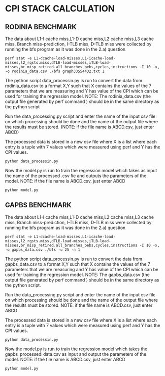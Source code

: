 # CPI STACK CALCULATION


## RODINIA BENCHMARK

The data about L1-I cache miss,L1-D cache miss,L2 cache miss,L3 cache miss, Branch miss-prediction, I-TLB miss, D-TLB miss were collected by running the bfs program as it was done in the 2.a) question.

````
perf stat -e L1-dcache-load-misses,L1-icache-load-misses,l2_rqsts.miss,dTLB-load-misses,iTLB-load-misses,br_misp_retired.all_branches_pebs,cycles,instructions -I 10 -x, -o rodinia_data.csv ./bfs graph33554432.txt 1
````

The python script data_processin.py is run to convert the data from rodinia_data.csv to a format X,Y such that X contains the values of the 7 parameters that we are measuring and Y has value of the CPI which can be used for training the regression model.
NOTE: The rodinia_data.csv (the output file generated by perf command ) should be in the same directory as the python script

Run the data_processing.py script and enter the name of the input csv file on which processing should be done and the name of the output file where the results must be stored.
(NOTE: if the file name is ABCD.csv, just enter ABCD)

The processed data is stored in a new csv file where X is a list where each entry is a tuple with 7 values which were measured using perf and Y has the CPI values.

````
python data_processin.py
````

Now the model.py is run to train the regression model which takes as input the name of the processed .csv fie and outputs the parameters of the model.
NOTE: if the file name is ABCD.csv, just enter ABCD
````
python model.py
````


## GAPBS BENCHMARK

The data about L1-I cache miss,L1-D cache miss,L2 cache miss,L3 cache miss, Branch miss-prediction, I-TLB miss, D-TLB miss were collected by running the bfs program as it was done in the 2.a) question.

````
perf stat -e L1-dcache-load-misses,L1-icache-load-misses,l2_rqsts.miss,dTLB-load-misses,iTLB-load-misses,br_misp_retired.all_branches_pebs,cycles,instructions -I 10 -x, -o gapbs_data.csv ./bfs -u 25 -n 1
````

The python script data_processin.py is run to convert the data from gapbs_data.csv to a format X,Y such that X contains the values of the 7 parameters that we are measuring and Y has value of the CPI which can be used for training the regression model.
NOTE: The gapbs_data.csv (the output file generated by perf command ) should be in the same directory as the python script.

Run the data_processing.py script and enter the name of the input csv file on which processing should be done and the name of the output file where the results must be stored.
NOTE: if the file name is ABCD.csv, just enter ABCD

The processed data is stored in a new csv file where X is a list where each entry is a tuple with 7 values which were measured using perf and Y has the CPI values.

````
python data_processin.py
````

Now the model.py is run to train the regression model which takes the gapbs_processed_data.csv as input and output the parameters of the model.
NOTE: if the file name is ABCD.csv, just enter ABCD
````
python model.py
````

